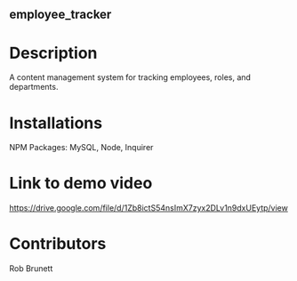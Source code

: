 ## employee_tracker

# Description

A content management system for tracking employees, roles, and departments.

# Installations

NPM Packages: MySQL, Node, Inquirer

# Link to demo video
https://drive.google.com/file/d/1Zb8ictS54nsImX7zyx2DLv1n9dxUEytp/view

# Contributors

Rob Brunett